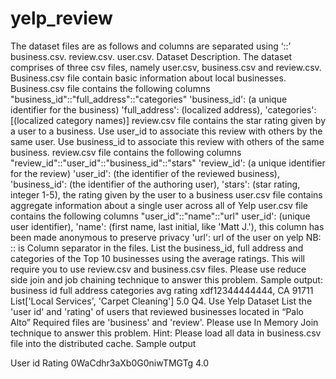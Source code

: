 # yelp_review
The dataset files are as follows and columns are separated using ‘::’
business.csv.
review.csv.
user.csv.
Dataset Description.
The dataset comprises of three csv files, namely user.csv, business.csv and review.csv.
Business.csv file contain basic information about local businesses.
Business.csv file contains the following columns
"business_id"::"full_address"::"categories"
'business_id': (a unique identifier for the business)
'full_address': (localized address),
'categories': [(localized category names)]
review.csv file contains the star rating given by a user to a business. Use user_id to
associate this review with others by the same user. Use business_id to associate this
review with others of the same business.
review.csv file contains the following columns
"review_id"::"user_id"::"business_id"::"stars"
'review_id': (a unique identifier for the review)
'user_id': (the identifier of the reviewed business),
'business_id': (the identifier of the authoring user),
'stars': (star rating, integer 1-5), the rating given by the user to a business
user.csv file contains aggregate information about a single user across all of Yelp
user.csv file contains the following columns "user_id"::"name"::"url"
user_id': (unique user identifier),
'name': (first name, last initial, like 'Matt J.'), this column has been made anonymous to
preserve privacy
'url': url of the user on yelp
NB: :: is Column separator in the files.
List the business_id, full address and categories of the Top 10 businesses using the
average ratings.
This will require you to use review.csv and business.csv files.
Please use reduce side join and job chaining technique to answer this problem.
Sample output:
business id full address categories avg rating
xdf12344444444, CA 91711 List['Local Services', 'Carpet Cleaning'] 5.0
Q4.
Use Yelp Dataset
List the 'user id' and 'rating' of users that reviewed businesses located in “Palo
Alto”
Required files are 'business' and 'review'.
Please use In Memory Join technique to answer this problem.
Hint: Please load all data in business.csv file into the distributed cache.
Sample output


User id Rating
0WaCdhr3aXb0G0niwTMGTg 4.0
